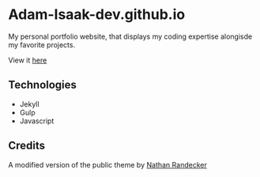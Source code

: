 # Adam-Isaak-dev.github.io
My personal portfolio website, that displays my coding expertise alongisde my favorite projects.

View it [here](https://adam-isaak-dev.github.io)

## Technologies
* Jekyll
* Gulp
* Javascript

## Credits
A modified version of the public theme by [Nathan Randecker](https://github.com/nrandecker/particle)
